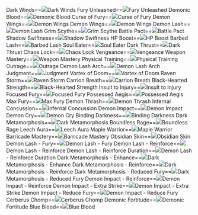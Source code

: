 Dark Winds==<img src="upload/mxd/Demon_Slayer/Skill_Dark_Winds.png"/>Dark Winds
Fury Unleashed==<img src="upload/mxd/Demon_Slayer/Skill_Fury_Unleashed.png"/>Fury Unleashed
Demonic Blood==<img src="upload/mxd/Demon_Slayer/Skill_Demonic_Blood.png"/>Demonic Blood
Curse of Fury==<img src="upload/mxd/Demon_Slayer/Skill_Curse_of_Fury.png"/>Curse of Fury
Demon Wings==<img src="upload/mxd/Demon_Slayer/Skill_Demon_Wings.png"/>Demon Wings
Demon Wings==<img src="upload/mxd/Demon_Slayer/Skill_Demon_Wings_(2).png"/>Demon Wings
Demon Lash==<img src="upload/mxd/Demon_Slayer/Skill_Demon_Lash.png"/>Demon Lash
Grim Scythe==<img src="upload/mxd/Demon_Slayer/Skill_Grim_Scythe.png"/>Grim Scythe
Battle Pact==<img src="upload/mxd/Demon_Slayer/Skill_Battle_Pact_(Demon_Slayer).png"/>Battle Pact
Shadow Swiftness==<img src="upload/mxd/Demon_Slayer/Skill_Shadow_Swiftness_(Demon_Slayer).png"/>Shadow Swiftness
HP Boost==<img src="upload/mxd/Demon_Slayer/Skill_HP_Boost.png"/>HP Boost
Barbed Lash==<img src="upload/mxd/Demon_Slayer/Skill_Barbed_Lash.png"/>Barbed Lash
Soul Eater==<img src="upload/mxd/Demon_Slayer/Skill_Soul_Eater.png"/>Soul Eater
Dark Thrust==<img src="upload/mxd/Demon_Slayer/Skill_Dark_Thrust.png"/>Dark Thrust
Chaos Lock==<img src="upload/mxd/Demon_Slayer/Skill_Chaos_Lock.png"/>Chaos Lock
Vengeance==<img src="upload/mxd/Demon_Slayer/Skill_Vengeance.png"/>Vengeance
Weapon Mastery==<img src="upload/mxd/Demon_Slayer/Skill_Weapon_Mastery_(Demon_Slayer).png"/>Weapon Mastery
Physical Training==<img src="upload/mxd/Demon_Slayer/Skill_Physical_Training.png"/>Physical Training
Outrage==<img src="upload/mxd/Demon_Slayer/Skill_Outrage.png"/>Outrage
Demon Lash Arch==<img src="upload/mxd/Demon_Slayer/Skill_Demon_Lash_Arch.png"/>Demon Lash Arch
Judgment==<img src="upload/mxd/Demon_Slayer/Skill_Judgment.png"/>Judgment
Vortex of Doom==<img src="upload/mxd/Demon_Slayer/Skill_Vortex_of_Doom.png"/>Vortex of Doom
Raven Storm==<img src="upload/mxd/Demon_Slayer/Skill_Raven_Storm.png"/>Raven Storm
Carrion Breath==<img src="upload/mxd/Demon_Slayer/Skill_Carrion_Breath.png"/>Carrion Breath
Black\-Hearted Strength==<img src="upload/mxd/Demon_Slayer/Skill_Black-Hearted_Strength.png"/>Black-Hearted Strength
Insult to Injury==<img src="upload/mxd/Demon_Slayer/Skill_Insult_to_Injury.png"/>Insult to Injury
Focused Fury==<img src="upload/mxd/Demon_Slayer/Skill_Focused_Fury_(Demon_Slayer).png"/>Focused Fury
Possessed Aegis==<img src="upload/mxd/Demon_Slayer/Skill_Possessed_Aegis.png"/>Possessed Aegis
Max Fury==<img src="upload/mxd/Demon_Slayer/Skill_Max_Fury.png"/>Max Fury
Demon Thrash==<img src="upload/mxd/Demon_Slayer/Skill_Demon_Thrash.png"/>Demon Thrash
Infernal Concussion==<img src="upload/mxd/Demon_Slayer/Skill_Infernal_Concussion.png"/>Infernal Concussion
Demon Impact==<img src="upload/mxd/Demon_Slayer/Skill_Demon_Impact.png"/>Demon Impact
Demon Cry==<img src="upload/mxd/Demon_Slayer/Skill_Demon_Cry.png"/>Demon Cry
Binding Darkness==<img src="upload/mxd/Demon_Slayer/Skill_Binding_Darkness.png"/>Binding Darkness
Dark Metamorphosis==<img src="upload/mxd/Demon_Slayer/Skill_Dark_Metamorphosis.png"/>Dark Metamorphosis
Boundless Rage==<img src="upload/mxd/Demon_Slayer/Skill_Boundless_Rage.png"/>Boundless Rage
Leech Aura==<img src="upload/mxd/Demon_Slayer/Skill_Leech_Aura.png"/>Leech Aura
Maple Warrior==<img src="upload/mxd/Demon_Slayer/Skill_Maple_Warrior_(Demon).png"/>Maple Warrior
Barricade Mastery==<img src="upload/mxd/Demon_Slayer/Skill_Barricade_Mastery_(Demon_Slayer).png"/>Barricade Mastery
Obsidian Skin==<img src="upload/mxd/Demon_Slayer/Skill_Obsidian_Skin.png"/>Obsidian Skin
Demon Lash \- Fury==<img src="upload/mxd/Demon_Slayer/Skill_Demon_Lash_-_Fury.png"/>Demon Lash - Fury
Demon Lash \- Reinforce==<img src="upload/mxd/Demon_Slayer/Skill_Demon_Lash_-_Reinforce.png"/>Demon Lash - Reinforce
Demon Lash \- Reinforce Duration==<img src="upload/mxd/Demon_Slayer/Skill_Demon_Lash_-_Reinforce_Duration.png"/>Demon Lash - Reinforce Duration
Dark Metamorphosis \- Enhance==<img src="upload/mxd/Demon_Slayer/Skill_Dark_Metamorphosis_-_Enhance.png"/>Dark Metamorphosis - Enhance
Dark Metamorphosis \- Reinforce==<img src="upload/mxd/Demon_Slayer/Skill_Dark_Metamorphosis_-_Reinforce.png"/>Dark Metamorphosis - Reinforce
Dark Metamorphosis \- Reduced Fury==<img src="upload/mxd/Demon_Slayer/Skill_Dark_Metamorphosis_-_Reduced_Fury.png"/>Dark Metamorphosis - Reduced Fury
Demon Impact \- Reinforce==<img src="upload/mxd/Demon_Slayer/Skill_Demon_Impact_-_Reinforce.png"/>Demon Impact - Reinforce
Demon Impact \- Extra Strike==<img src="upload/mxd/Demon_Slayer/Skill_Demon_Impact_-_Extra_Strike.png"/>Demon Impact - Extra Strike
Demon Impact \- Reduce Fury==<img src="upload/mxd/Demon_Slayer/Skill_Demon_Impact_-_Reduce_Fury.png"/>Demon Impact - Reduce Fury
Cerberus Chomp==<img src="upload/mxd/Demon_Slayer/Skill_Cerberus_Chomp.png"/>Cerberus Chomp
Demonic Fortitude==<img src="upload/mxd/Demon_Slayer/Skill_Demonic_Fortitude.png"/>Demonic Fortitude
Blue Blood==<img src="upload/mxd/Demon_Slayer/Skill_Blue_Blood.png"/>Blue Blood
